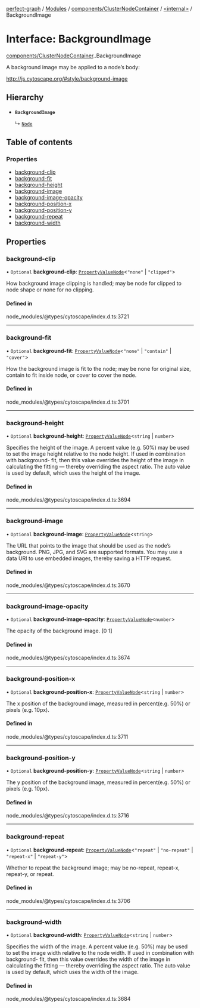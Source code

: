 [perfect-graph](../README.md) / [Modules](../modules.md) / [components/ClusterNodeContainer](../modules/components_ClusterNodeContainer.md) / [<internal\>](../modules/components_ClusterNodeContainer._internal_.md) / BackgroundImage

# Interface: BackgroundImage

[components/ClusterNodeContainer](../modules/components_ClusterNodeContainer.md).[<internal>](../modules/components_ClusterNodeContainer._internal_.md).BackgroundImage

A background image may be applied to a node’s body:

http://js.cytoscape.org/#style/background-image

## Hierarchy

- **`BackgroundImage`**

  ↳ [`Node`](components_ClusterNodeContainer._internal_.Node.md)

## Table of contents

### Properties

- [background-clip](components_ClusterNodeContainer._internal_.BackgroundImage.md#background-clip)
- [background-fit](components_ClusterNodeContainer._internal_.BackgroundImage.md#background-fit)
- [background-height](components_ClusterNodeContainer._internal_.BackgroundImage.md#background-height)
- [background-image](components_ClusterNodeContainer._internal_.BackgroundImage.md#background-image)
- [background-image-opacity](components_ClusterNodeContainer._internal_.BackgroundImage.md#background-image-opacity)
- [background-position-x](components_ClusterNodeContainer._internal_.BackgroundImage.md#background-position-x)
- [background-position-y](components_ClusterNodeContainer._internal_.BackgroundImage.md#background-position-y)
- [background-repeat](components_ClusterNodeContainer._internal_.BackgroundImage.md#background-repeat)
- [background-width](components_ClusterNodeContainer._internal_.BackgroundImage.md#background-width)

## Properties

### background-clip

• `Optional` **background-clip**: [`PropertyValueNode`](../modules/components_ClusterNodeContainer._internal_.md#propertyvaluenode)<``"none"`` \| ``"clipped"``\>

How background image clipping is handled;
may be node for clipped to node shape or none for no clipping.

#### Defined in

node_modules/@types/cytoscape/index.d.ts:3721

___

### background-fit

• `Optional` **background-fit**: [`PropertyValueNode`](../modules/components_ClusterNodeContainer._internal_.md#propertyvaluenode)<``"none"`` \| ``"contain"`` \| ``"cover"``\>

How the background image is fit to the node;
may be none for original size,
contain to fit inside node,
or cover to cover the node.

#### Defined in

node_modules/@types/cytoscape/index.d.ts:3701

___

### background-height

• `Optional` **background-height**: [`PropertyValueNode`](../modules/components_ClusterNodeContainer._internal_.md#propertyvaluenode)<`string` \| `number`\>

Specifies the height of the image.
A percent value (e.g. 50%) may be used to set the image
height relative to the node height.
If used in combination with background- fit,
then this value overrides the height of the image in calculating
the fitting — thereby overriding the aspect ratio.
The auto value is used by default, which uses the height of the image.

#### Defined in

node_modules/@types/cytoscape/index.d.ts:3694

___

### background-image

• `Optional` **background-image**: [`PropertyValueNode`](../modules/components_ClusterNodeContainer._internal_.md#propertyvaluenode)<`string`\>

The URL that points to the image that should be used as the node’s background.
PNG, JPG, and SVG are supported formats.
You may use a data URI to use embedded images,
thereby saving a HTTP request.

#### Defined in

node_modules/@types/cytoscape/index.d.ts:3670

___

### background-image-opacity

• `Optional` **background-image-opacity**: [`PropertyValueNode`](../modules/components_ClusterNodeContainer._internal_.md#propertyvaluenode)<`number`\>

The opacity of the background image. [0 1]

#### Defined in

node_modules/@types/cytoscape/index.d.ts:3674

___

### background-position-x

• `Optional` **background-position-x**: [`PropertyValueNode`](../modules/components_ClusterNodeContainer._internal_.md#propertyvaluenode)<`string` \| `number`\>

The x position of the background image,
measured in percent(e.g. 50%) or pixels (e.g. 10px).

#### Defined in

node_modules/@types/cytoscape/index.d.ts:3711

___

### background-position-y

• `Optional` **background-position-y**: [`PropertyValueNode`](../modules/components_ClusterNodeContainer._internal_.md#propertyvaluenode)<`string` \| `number`\>

The y position of the background image,
measured in percent(e.g. 50%) or pixels (e.g. 10px).

#### Defined in

node_modules/@types/cytoscape/index.d.ts:3716

___

### background-repeat

• `Optional` **background-repeat**: [`PropertyValueNode`](../modules/components_ClusterNodeContainer._internal_.md#propertyvaluenode)<``"repeat"`` \| ``"no-repeat"`` \| ``"repeat-x"`` \| ``"repeat-y"``\>

Whether to repeat the background image;
may be no-repeat, repeat-x, repeat-y, or repeat.

#### Defined in

node_modules/@types/cytoscape/index.d.ts:3706

___

### background-width

• `Optional` **background-width**: [`PropertyValueNode`](../modules/components_ClusterNodeContainer._internal_.md#propertyvaluenode)<`string` \| `number`\>

Specifies the width of the image.
A percent value (e.g. 50%) may be used to set
the image width relative to the node width.
If used in combination with background- fit,
then this value overrides the width of the image
in calculating the fitting — thereby overriding the aspect ratio.
The auto value is used by default, which uses the width of the image.

#### Defined in

node_modules/@types/cytoscape/index.d.ts:3684
